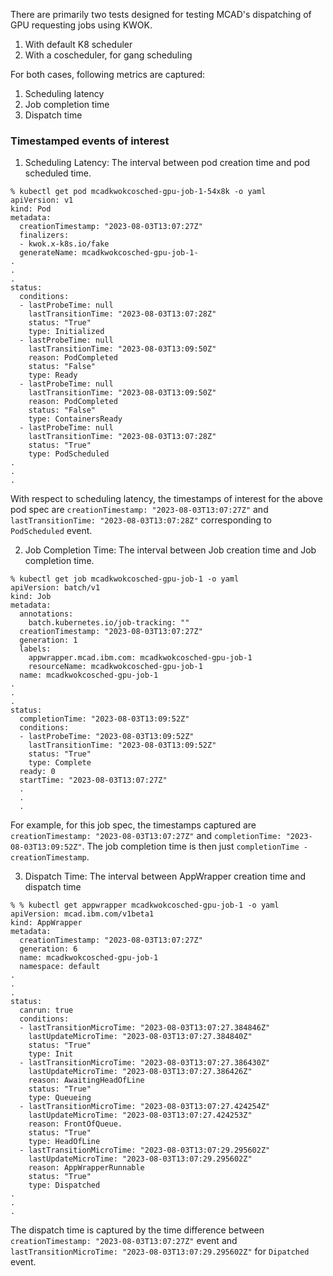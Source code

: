 There are primarily two tests designed for testing MCAD's dispatching of GPU requesting jobs using KWOK.
1. With default K8 scheduler
2. With a coscheduler, for gang scheduling

For both cases, following metrics are captured:
1. Scheduling latency
2. Job completion time
3. Dispatch time

### Timestamped events of interest
1. Scheduling Latency: The interval between pod creation time and pod scheduled time.
```
% kubectl get pod mcadkwokcosched-gpu-job-1-54x8k -o yaml
apiVersion: v1
kind: Pod
metadata:
  creationTimestamp: "2023-08-03T13:07:27Z"
  finalizers:
  - kwok.x-k8s.io/fake
  generateName: mcadkwokcosched-gpu-job-1-
.
.
.
status:
  conditions:
  - lastProbeTime: null
    lastTransitionTime: "2023-08-03T13:07:28Z"
    status: "True"
    type: Initialized
  - lastProbeTime: null
    lastTransitionTime: "2023-08-03T13:09:50Z"
    reason: PodCompleted
    status: "False"
    type: Ready
  - lastProbeTime: null
    lastTransitionTime: "2023-08-03T13:09:50Z"
    reason: PodCompleted
    status: "False"
    type: ContainersReady
  - lastProbeTime: null
    lastTransitionTime: "2023-08-03T13:07:28Z"
    status: "True"
    type: PodScheduled
.
.
.
```
With respect to scheduling latency, the timestamps of interest for the above pod spec are `creationTimestamp: "2023-08-03T13:07:27Z"` and `lastTransitionTime: "2023-08-03T13:07:28Z"` corresponding to `PodScheduled` event. 

2. Job Completion Time: The interval between Job creation time and Job completion time.
```
% kubectl get job mcadkwokcosched-gpu-job-1 -o yaml
apiVersion: batch/v1
kind: Job
metadata:
  annotations:
    batch.kubernetes.io/job-tracking: ""
  creationTimestamp: "2023-08-03T13:07:27Z"
  generation: 1
  labels:
    appwrapper.mcad.ibm.com: mcadkwokcosched-gpu-job-1
    resourceName: mcadkwokcosched-gpu-job-1
  name: mcadkwokcosched-gpu-job-1
.
.
.
status:
  completionTime: "2023-08-03T13:09:52Z"
  conditions:
  - lastProbeTime: "2023-08-03T13:09:52Z"
    lastTransitionTime: "2023-08-03T13:09:52Z"
    status: "True"
    type: Complete
  ready: 0
  startTime: "2023-08-03T13:07:27Z"
  .
  .
  .
```
For example, for this job spec, the timestamps captured are `creationTimestamp: "2023-08-03T13:07:27Z"` and `completionTime: "2023-08-03T13:09:52Z"`. The job completion time is then just `completionTime - creationTimestamp`.

3. Dispatch Time: The interval between AppWrapper creation time and dispatch time
```
% % kubectl get appwrapper mcadkwokcosched-gpu-job-1 -o yaml
apiVersion: mcad.ibm.com/v1beta1
kind: AppWrapper
metadata:
  creationTimestamp: "2023-08-03T13:07:27Z"
  generation: 6
  name: mcadkwokcosched-gpu-job-1
  namespace: default
.
.
.
status:
  canrun: true
  conditions:
  - lastTransitionMicroTime: "2023-08-03T13:07:27.384846Z"
    lastUpdateMicroTime: "2023-08-03T13:07:27.384840Z"
    status: "True"
    type: Init
  - lastTransitionMicroTime: "2023-08-03T13:07:27.386430Z"
    lastUpdateMicroTime: "2023-08-03T13:07:27.386426Z"
    reason: AwaitingHeadOfLine
    status: "True"
    type: Queueing
  - lastTransitionMicroTime: "2023-08-03T13:07:27.424254Z"
    lastUpdateMicroTime: "2023-08-03T13:07:27.424253Z"
    reason: FrontOfQueue.
    status: "True"
    type: HeadOfLine
  - lastTransitionMicroTime: "2023-08-03T13:07:29.295602Z"
    lastUpdateMicroTime: "2023-08-03T13:07:29.295602Z"
    reason: AppWrapperRunnable
    status: "True"
    type: Dispatched
.
.
.
```
The dispatch time is captured by the time difference between `creationTimestamp: "2023-08-03T13:07:27Z"` event and `lastTransitionMicroTime: "2023-08-03T13:07:29.295602Z"` for `Dipatched` event.


